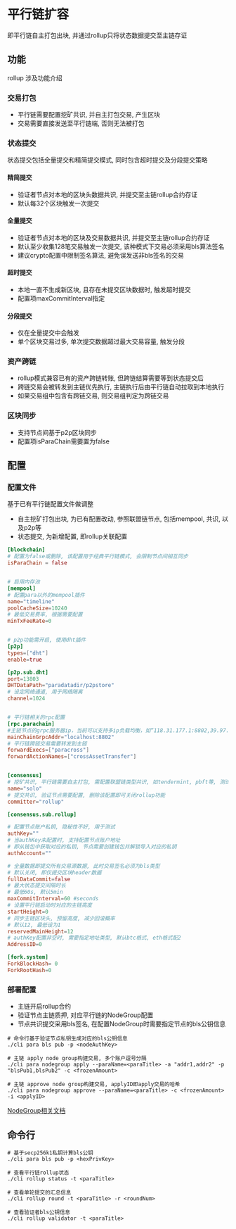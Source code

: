 # 平行链扩容

即平行链自主打包出块, 并通过rollup只将状态数据提交至主链存证


## 功能
rollup 涉及功能介绍

### 交易打包
- 平行链需要配置挖矿共识, 并自主打包交易, 产生区块
- 交易需要直接发送至平行链端, 否则无法被打包

### 状态提交
状态提交包括全量提交和精简提交模式, 同时包含超时提交及分段提交策略

#### 精简提交
- 验证者节点对本地的区块头数据共识, 并提交至主链rollup合约存证
- 默认每32个区块触发一次提交


#### 全量提交
- 验证者节点对本地的区块及交易数据共识, 并提交至主链rollup合约存证
- 默认至少收集128笔交易触发一次提交, 该种模式下交易必须采用bls算法签名
- 建议crypto配置中限制签名算法, 避免误发送非bls签名的交易

#### 超时提交
- 本地一直不生成新区块, 且存在未提交区块数据时, 触发超时提交
- 配置项maxCommitInterval指定

#### 分段提交
- 仅在全量提交中会触发
- 单个区块交易过多, 单次提交数据超过最大交易容量, 触发分段

### 资产跨链
- rollup模式兼容已有的资产跨链转账, 但跨链结算需要等到状态提交后
- 跨链交易会被转发到主链优先执行, 主链执行后由平行链自动拉取到本地执行
- 如果交易组中包含有跨链交易, 则交易组判定为跨链交易

 
### 区块同步
- 支持节点间基于p2p区块同步
- 配置项isParaChain需要置为false


## 配置

### 配置文件

基于已有平行链配置文件做调整
- 自主挖矿打包出块, 为已有配置改动, 参照联盟链节点, 包括mempool, 共识, 以及p2p等
- 状态提交, 为新增配置, 即rollup关联配置

```toml
[blockchain]
# 配置为false或删除, 该配置用于经典平行链模式, 会限制节点间相互同步
isParaChain = false


# 启用内存池
[mempool]
# 配置para以外的mempool插件
name="timeline"
poolCacheSize=10240
# 最低交易费率, 根据需要配置
minTxFeeRate=0


# p2p功能需开启, 使用dht插件
[p2p]
types=["dht"]
enable=true

[p2p.sub.dht]
port=13803
DHTDataPath="paradatadir/p2pstore"
# 设定网络通道, 用于网络隔离
channel=1024


# 平行链相关的rpc配置
[rpc.parachain]
#主链节点的grpc服务器ip，当前可以支持多ip负载均衡，如“118.31.177.1:8802,39.97.2.127:8802”
mainChainGrpcAddr="localhost:8802"
# 平行链跨链交易需要转发到主链
forwardExecs=["paracross"]
forwardActionNames=["crossAssetTransfer"]


[consensus]
# 挖矿共识, 平行链需要自主打包, 需配置联盟链类型共识, 如tendermint, pbft等, 测试可用solo/raft
name="solo"
# 提交共识, 验证节点需要配置, 删除该配置即可关闭rollup功能
committer="rollup"

[consensus.sub.rollup]

# 配置节点账户私钥, 隐秘性不好, 用于测试
authKey=""
# 当authKey未配置时, 支持配置节点账户地址 
# 即从钱包中获取对应的私钥, 节点需要创建钱包并解锁导入对应的私钥 
authAccount=""

# 全量数据即提交所有交易源数据, 此时交易签名必须为bls类型
# 默认关闭, 即仅提交区块header数据
fullDataCommit=false
# 最大状态提交间隔时长
# 最低60s, 默认5min
maxCommitInterval=60 #seconds
# 设置平行链启动时对应的主链高度
startHeight=0
# 同步主链区块头, 预留高度, 减少回滚概率 
# 默认12, 最低设为1
reservedMainHeight=12
# authKey配置非空时, 需要指定地址类型, 默认btc格式, eth格式配2
AddressID=0

[fork.system]
ForkBlockHash= 0
ForkRootHash=0
```
                                                                  

      

### 部署配置
- 主链开启rollup合约
- 验证节点主链质押, 对应平行链的NodeGroup配置
- 节点共识提交采用bls签名, 在配置NodeGroup时需要指定节点的bls公钥信息

```
# 命令行基于验证节点私钥生成对应的bls公钥信息
./cli para bls pub -p <nodeAuthKey>
 
# 主链 apply node group构建交易, 多个账户逗号分隔
./cli para nodegroup apply --paraName=<paraTitle> -a "addr1,addr2" -p "blsPub1,blsPub2" -c <frozenAmount>

# 主链 approve node group构建交易, applyID即apply交易的哈希
./cli para nodegroup approve --paraName=<paraTitle> -c <frozenAmount> -i <applyID> 

```

[NodeGroup相关文档](https://chain.33.cn/document/134)

   
## 命令行


```
# 基于secp256k1私钥计算bls公钥
./cli para bls pub -p <hexPrivKey>

# 查看平行链rollup状态
./cli rollup status -t <paraTitle>

# 查看单轮提交的汇总信息
./cli rollup round -t <paraTitle> -r <roundNum>

# 查看验证者bls公钥信息
./cli rollup validator -t <paraTitle>

```

